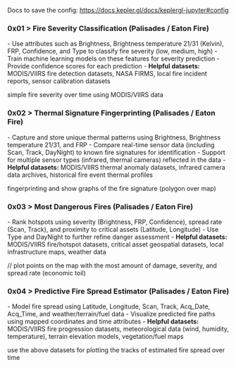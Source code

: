 Docs to save the config: https://docs.kepler.gl/docs/keplergl-jupyter#config

### 0x01 \> Fire Severity Classification (Palisades / Eaton Fire)
\- Use attributes such as Brightness, Brightness temperature 21/31 (Kelvin), FRP, Confidence, and Type to classify fire severity (low, medium, high)
\- Train machine learning models on these features for severity prediction
\- Provide confidence scores for each prediction
\- **Helpful datasets:** MODIS/VIIRS fire detection datasets, NASA FIRMS, local fire incident reports, sensor calibration datasets

simple fire severity over time using MODIS/VIIRS data

### 0x02 \> Thermal Signature Fingerprinting (Palisades / Eaton Fire)
\- Capture and store unique thermal patterns using Brightness, Brightness temperature 21/31, and FRP
\- Compare real-time sensor data (including Scan, Track, DayNight) to known fire signatures for identification
\- Support for multiple sensor types (infrared, thermal cameras) reflected in the data
\- **Helpful datasets:** MODIS/VIIRS thermal anomaly datasets, infrared camera data archives, historical fire event thermal profiles

fingerprinting and show graphs of the fire signature (polygon over map)

### 0x03 \> Most Dangerous Fires (Palisades / Eaton Fire)
\- Rank hotspots using severity (Brightness, FRP, Confidence), spread rate (Scan, Track), and proximity to critical assets (Latitude, Longitude)
\- Use Type and DayNight to further refine danger assessment
\- **Helpful datasets:** MODIS/VIIRS fire/hotspot datasets, critical asset geospatial datasets, local infrastructure maps, weather data

// plot points on the map with the most amount of damage, severity, and spread rate (economic toil)

### 0x04 \> Predictive Fire Spread Estimator (Palisades / Eaton Fire)
\- Model fire spread using Latitude, Longitude, Scan, Track, Acq_Date, Acq_Time, and weather/terrain/fuel data
\- Visualize predicted fire paths using mapped coordinates and time attributes
\- **Helpful datasets:** MODIS/VIIRS fire progression datasets, meteorological data (wind, humidity, temperature), terrain elevation models, vegetation/fuel maps

use the above datasets for plotting the tracks of estimated fire spread over time